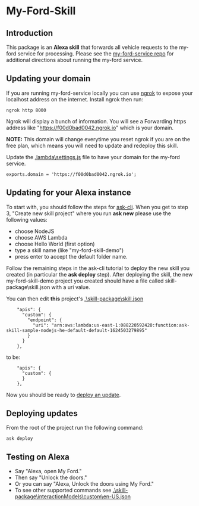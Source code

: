 # My-Ford-Skill

## Introduction
This package is an **Alexa skill** that forwards all vehicle requests to the my-ford service for processing.  Please see the [my-ford-service repo](https://www.github.com/jamisonderek/my-ford-service) for additional directions about 
running the my-ford service.


## Updating your domain
If you are running my-ford-service locally you can use [ngrok](https://dashboard.ngrok.com/get-started/setup) to expose your localhost
address on the internet.  Install ngrok then run:
```
ngrok http 8000
```
Ngrok will display a bunch of information. You will see a Forwarding https address like "https://f00d0bad0042.ngrok.io" which is your domain.<p>
**NOTE:** This domain will change everytime you reset ngrok if you are on the free plan, which means
you will need to update and redeploy this skill.

Update the [.lambda\settings.js](./lambda/settings.js) file to have your domain for the my-ford service.  
```
exports.domain = 'https://f00d0bad0042.ngrok.io';
```

## Updating for your Alexa instance
To start with, you should follow the steps for [ask-cli](https://github.com/alexa/ask-cli#getting-started).  When you get to step 3, "Create new skill project" where you run **ask new** please use the following values:
- choose NodeJS
- choose AWS Lambda
- choose Hello World (first option)
- type a skill name (like "my-ford-skill-demo")
- press enter to accept the default folder name.

Follow the remaining steps in the ask-cli tutorial to deploy the new skill you created (in particular the **ask deploy** step).  After deploying the skill, the new my-ford-skill-demo project you created should have a file called skill-package\skill.json with a uri value.

You can then edit **this** project's [.\skill-package\skill.json](./skill-package/skill.json)
```
    "apis": {
      "custom": {
        "endpoint": {
          "uri": "arn:aws:lambda:us-east-1:088220592420:function:ask-skill-sample-nodejs-he-default-default-1624503279895"
        }
      }
    },
```
to be:
```
    "apis": {
      "custom": {
      }
    },
```


Now you should be ready to [deploy an update](#deploying-updates).


## Deploying updates
From the root of the project run the following command:
```
ask deploy
```


## Testing on Alexa
- Say "Alexa, open My Ford."
- Then say "Unlock the doors."
- Or you can say "Alexa, Unlock the doors using My Ford."
- To see other supported commands see [.\skill-package\interactionModels\custom\en-US.json](./skill-package/interactionModels/custom/en-US.json)